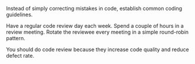 Instead of simply correcting mistakes in code, establish common coding guidelines.

Have a regular code review day each week. Spend a couple of hours in a review meeting. Rotate the reviewee every meeting in a simple round-robin pattern.

You should do code review because they increase code quality and reduce defect rate.